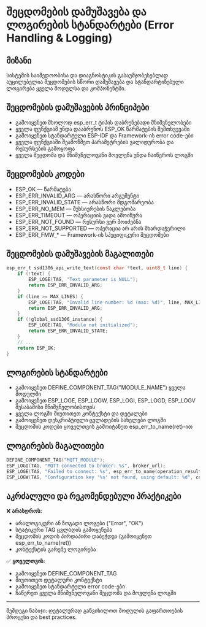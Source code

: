 # შეცდომების დამუშავება და ლოგირების სტანდარტები (Error Handling & Logging)

## მიზანი

სისტემის საიმედოობისა და დიაგნოსტიკის გასაუმჯობესებლად აუცილებელია შეცდომების სწორი დამუშავება და სტანდარტიზებული ლოგირება ყველა მოდულსა და კომპონენტში.

## შეცდომების დამუშავების პრინციპები

- გამოიყენეთ მხოლოდ esp_err_t ტიპის დაბრუნებადი მნიშვნელობები
- ყველა ფუნქციამ უნდა დააბრუნოს ESP_OK წარმატების შემთხვევაში
- გამოიყენეთ სტანდარტული ESP-IDF და Framework-ის error code-ები
- ყველა ფუნქციაში შეამოწმეთ პარამეტრების ვალიდურობა და რესურსების გამოყოფა
- ყველა შეცდომა და მნიშვნელოვანი მოვლენა უნდა ჩაიწეროს ლოგში

## შეცდომების კოდები

- ESP_OK — წარმატება
- ESP_ERR_INVALID_ARG — არასწორი არგუმენტი
- ESP_ERR_INVALID_STATE — არასწორი მდგომარეობა
- ESP_ERR_NO_MEM — მეხსიერების ნაკლებობა
- ESP_ERR_TIMEOUT — ოპერაციის ვადა ამოიწურა
- ESP_ERR_NOT_FOUND — რესურსი ვერ მოიძებნა
- ESP_ERR_NOT_SUPPORTED — ოპერაცია არ არის მხარდაჭერილი
- ESP_ERR_FMW_* — Framework-ის სპეციფიკური შეცდომები

## შეცდომების დამუშავების მაგალითები

```c
esp_err_t ssd1306_api_write_text(const char *text, uint8_t line) {
    if (!text) {
        ESP_LOGE(TAG, "Text parameter is NULL");
        return ESP_ERR_INVALID_ARG;
    }
    if (line >= MAX_LINES) {
        ESP_LOGE(TAG, "Invalid line number: %d (max: %d)", line, MAX_LINES - 1);
        return ESP_ERR_INVALID_ARG;
    }
    if (!global_ssd1306_instance) {
        ESP_LOGE(TAG, "Module not initialized");
        return ESP_ERR_INVALID_STATE;
    }
    // ...
    return ESP_OK;
}
```

## ლოგირების სტანდარტები

- გამოიყენეთ DEFINE_COMPONENT_TAG("MODULE_NAME") ყველა მოდულში
- გამოიყენეთ ESP_LOGE, ESP_LOGW, ESP_LOGI, ESP_LOGD, ESP_LOGV შესაბამისი მნიშვნელობისთვის
- ყველა ლოგში მიუთითეთ კონტექსტი და დეტალები
- გამოიყენეთ დესკრიპტიული ცვლადების სახელები ლოგში
- შეცდომის კოდები ყოველთვის გამოიტანეთ esp_err_to_name(ret)-ით

## ლოგირების მაგალითები

```c
DEFINE_COMPONENT_TAG("MQTT_MODULE");
ESP_LOGI(TAG, "MQTT connected to broker: %s", broker_url);
ESP_LOGE(TAG, "Failed to connect: %s", esp_err_to_name(operation_result));
ESP_LOGW(TAG, "Configuration key '%s' not found, using default: %d", config_key, default_value);
```

## აკრძალული და რეკომენდებული პრაქტიკები

❌ **არასდროს:**
- არალოგიკური ან ზოგადი ლოგები ("Error", "OK")
- სტატიკური TAG ცვლადის გამოყენება
- შეცდომის კოდის პირდაპირი დაბეჭდვა (გამოიყენეთ esp_err_to_name(ret))
- კონტექსტის გარეშე ლოგირება

✅ **ყოველთვის:**
- გამოიყენეთ DEFINE_COMPONENT_TAG
- მიუთითეთ დეტალური კონტექსტი
- გამოიყენეთ სტანდარტული error code-ები
- ჩაწერეთ ყველა მნიშვნელოვანი შეცდომა და მოვლენა ლოგში

---

შემდეგი ნაბიჯი: დეტალურად განვიხილოთ მოდულის გაფართოების პროცესი და best practices.

